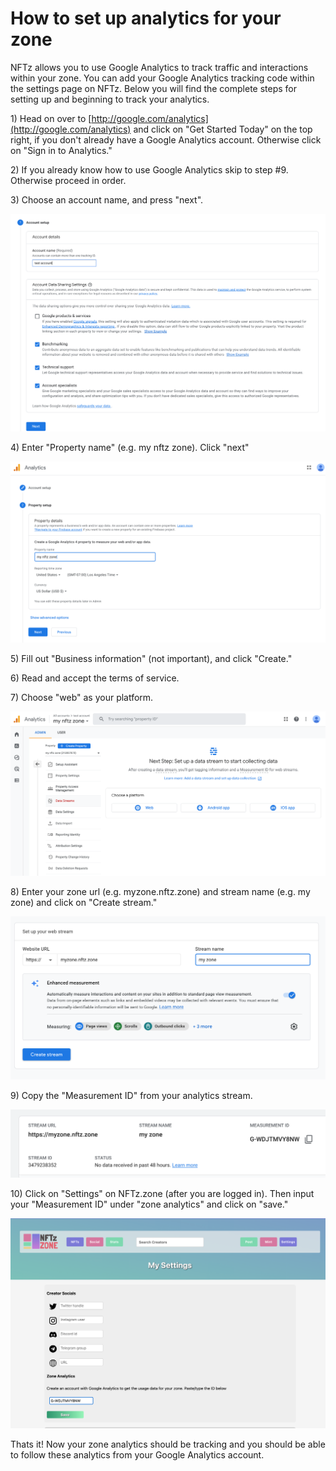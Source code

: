 # How to set up analytics for your zone

NFTz allows you to use Google Analytics to track traffic and interactions within your zone.  You can add your Google Analytics tracking code within the settings page on NFTz.  Below you will find the complete steps for setting up and beginning to track your analytics.

1\) Head on over to [http://google.com/analytics](http://google.com/analytics) and click on "Get Started Today" on the top right, if you don't already have a Google Analytics account.  Otherwise click on "Sign in to Analytics."

2\) If you already know how to use Google Analytics skip to step #9.  Otherwise proceed in order.

3\) Choose an account name, and press "next".

![](<../../.gitbook/assets/image (4).png>)

4\) Enter "Property name" (e.g. my nftz zone). Click "next"

![](<../../.gitbook/assets/image (5).png>)

5\) Fill out "Business information" (not important), and click "Create."

6\) Read and accept the terms of service.

7\) Choose "web" as your platform.

![](<../../.gitbook/assets/image (2).png>)

8\) Enter your zone url (e.g. myzone.nftz.zone) and stream name (e.g. my zone) and click on "Create stream."

![](<../../.gitbook/assets/image (3).png>)

9\) Copy the "Measurement ID" from your analytics stream.

![](<../../.gitbook/assets/image (6).png>)

10\) Click on "Settings" on NFTz.zone (after you are logged in).  Then input your "Measurement ID" under "zone analytics" and click on "save."

![](<../../.gitbook/assets/image (1).png>)

Thats it!  Now your zone analytics should be tracking and you should be able to follow these analytics from your Google Analytics account.

